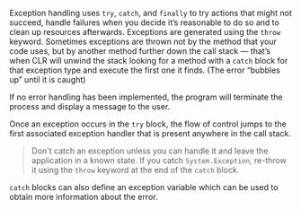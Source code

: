 Exception handling uses `try`, `catch`, and `finally` to try actions that might not succeed, handle failures when you decide it’s reasonable to do so and to clean up resources afterwards.
Exceptions are generated using the `throw` keyword.
Sometimes exceptions are thrown not by the method that your code uses, but by another method further down the call stack — that’s when CLR will unwind the stack looking for a method with a `catch` block for that exception type and execute the first one it finds. (The error “bubbles up” until it is caught)

If no error handling has been implemented, the program will terminate the process and display a message to the user.

Once an exception occurs in the `try` block, the flow of control jumps to the first associated exception handler that is present anywhere in the call stack.

> Don't catch an exception unless you can handle it and leave the application in a known state. If you catch `System.Exception`, re-throw it using the `throw` keyword at the end of the `catch` block.

`catch` blocks can also define an exception variable which can be used to obtain more information about the error.
